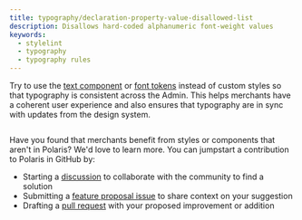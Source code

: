 ```yaml
---
title: typography/declaration-property-value-disallowed-list
description: Disallows hard-coded alphanumeric font-weight values
keywords:
  - stylelint
  - typography
  - typography rules
---
```


Try to use the [text component](https://polaris.shopify.com/components/text) or [font tokens](https://polaris.shopify.com/tokens/font) instead of custom styles so that typography is consistent across the Admin. This helps merchants have a coherent user experience and also ensures that typography are in sync with updates from the design system.

```diff

```

Have you found that merchants benefit from styles or components that aren't in Polaris? We'd love to learn more. You can jumpstart a contribution to Polaris in GitHub by:

- Starting a [discussion](https://github.com/Shopify/polaris/discussions/6750) to collaborate with the community to find a solution
- Submitting a [feature proposal issue](https://github.com/Shopify/polaris/issues/new?assignees=&labels=Feature+request&template=FEATURE_REQUEST.md) to share context on your suggestion
- Drafting a [pull request](https://github.com/Shopify/polaris/pulls) with your proposed improvement or addition
